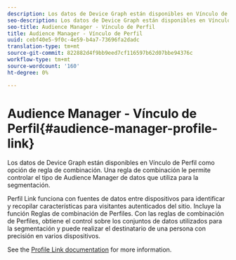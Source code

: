 ```yaml
---
description: Los datos de Device Graph están disponibles en Vínculo de Perfil como opción de regla de combinación. Una regla de combinación le permite controlar el tipo de Audience Manager de datos que utiliza para la segmentación.
seo-description: Los datos de Device Graph están disponibles en Vínculo de Perfil como opción de regla de combinación. Una regla de combinación le permite controlar el tipo de Audience Manager de datos que utiliza para la segmentación.
seo-title: Audience Manager - Vínculo de Perfil
title: Audience Manager - Vínculo de Perfil
uuid: cebf40e5-9f0c-4e59-b4a7-73696fa2dadc
translation-type: tm+mt
source-git-commit: 822882d4f9bb9eed7cf116597b62d07bbe94376c
workflow-type: tm+mt
source-wordcount: '160'
ht-degree: 0%

---
```



# Audience Manager - Vínculo de Perfil{#audience-manager-profile-link}

Los datos de Device Graph están disponibles en Vínculo de Perfil como opción de regla de combinación. Una regla de combinación le permite controlar el tipo de Audience Manager de datos que utiliza para la segmentación.

Perfil Link funciona con fuentes de datos entre dispositivos para identificar y recopilar características para visitantes autenticados del sitio. Incluye la función Reglas de combinación de Perfiles. Con las reglas de combinación de Perfiles, obtiene el control sobre los conjuntos de datos utilizados para la segmentación y puede realizar el destinatario de una persona con precisión en varios dispositivos.

See the [Profile Link documentation](https://docs.adobe.com/content/help/en/audience-manager/user-guide/features/profile-merge-rules/merge-rules-overview.html) for more information.

